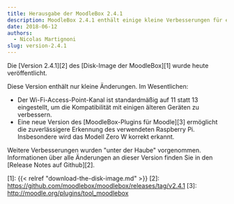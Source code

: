 ```yaml
---
title: Herausgabe der MoodleBox 2.4.1
description: MoodleBox 2.4.1 enthält einige kleine Verbesserungen für ein besseres Anwendererlebnis.
date: 2018-06-12
authors:
  - Nicolas Martignoni
slug: version-2.4.1
---
```


Die [Version 2.4.1][2] des [Disk-Image der MoodleBox][1] wurde heute veröffentlicht.

Diese Version enthält nur kleine Änderungen. Im Wesentlichen:
- Der Wi-Fi-Access-Point-Kanal ist standardmäßig auf 11 statt 13 eingestellt, um die Kompatibilität mit einigen älteren Geräten zu verbessern.
- Eine neue Version des [MoodleBox-Plugins für Moodle][3] ermöglicht die zuverlässigere Erkennung des verwendeten Raspberry Pi. Insbesondere wird das Modell Zero W korrekt erkannt.

Weitere Verbesserungen wurden "unter der Haube" vorgenommen. Informationen über alle Änderungen an dieser Version finden Sie in den [Release Notes auf Github][2].

 [1]: {{< relref "download-the-disk-image.md" >}}
 [2]: https://github.com/moodlebox/moodlebox/releases/tag/v2.4.1
 [3]: http://moodle.org/plugins/tool_moodlebox
